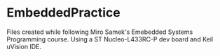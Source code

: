 # EmbeddedPractice
Files created while following Miro Samek's Emebedded Systems Programming course. Using a ST Nucleo-L433RC-P dev board and Keil uVision IDE.
